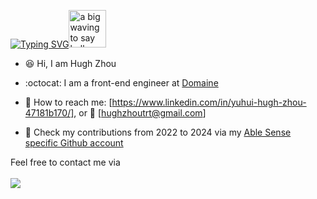 [![Typing SVG](https://readme-typing-svg.herokuapp.com?font=VT323&pause=1000&color=000000&vCenter=true&width=240&height=22&lines=Welcome+to+my+Github+homepage!+)](https://git.io/typing-svg)<img src="https://user-images.githubusercontent.com/84819219/210441416-67221157-9cd0-40b2-9c0c-2ba98a12fde5.gif" alt="a big waving to say hello" width="60px">  
    
- 😆 Hi, I am Hugh Zhou

- :octocat: I am a front-end engineer at [Domaine](https://meetdomaine.com/)       

- 💬 How to reach me: [https://www.linkedin.com/in/yuhui-hugh-zhou-47181b170/], or 📧 [hughzhoutrt@gmail.com]   
     
- :office: Check my contributions from 2022 to 2024 via my [Able Sense specific Github account](https://github.com/ablesense-hugh)
        
Feel free to contact me via
<br><br>
<a href="https://linkedin.com/in/moepoi](https://www.linkedin.com/in/yuhui-hugh-zhou-47181b170/" target="_blank"><img src="https://img.shields.io/badge/LinkedIn-moepoi-informational"></a>
